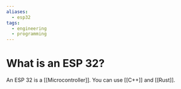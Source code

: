 ```yaml
---
aliases:
  - esp32
tags:
  - engineering
  - programming
---
```

# What is an ESP 32?
An ESP 32 is a [[Microcontroller]]. You can use [[C++]] and [[Rust]].
